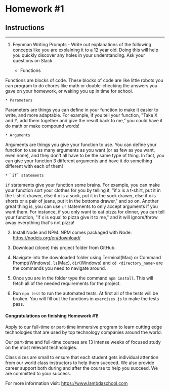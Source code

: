 # Homework #1

## Instructions
---
1. Feynman Writing Prompts - Write out explanations of the following concepts like you are explaining it to a 12 year old.  Doing this will help you quickly discover any holes in your understanding.  Ask your questions on Slack.
		
	* Functions
  
  Functions are blocks of code.  These blocks of code are like little robots you can program to do chores like math or double-checking the answers you gave on your homework, or waking you up in time for school.
  
	* Parameters
  
  Parameters are things you can define in your function to make it easier to write, and more adaptable.  For example, if you tell your function, "Take X and Y, add them together and give the result back to me," you could have it do math or make compound words!
  
	* Arguments
  
  Arguments are things you give your function to use.  You can define your function to use as many arguments as you want (or as few as you want, even none), and they don't all have to be the same type of thing.  In fact, you can give your function 3 different arguments and have it do something different with each of them!
  
	* `if` statements
  
  `if` statements give your function some brains.  For example, you can make your function sort your clothes for you by telling it, "if x is a t-shirt, put it in the t-shirt drawer, else if x is a sock, put it in the sock drawer, else if x is shorts or a pair of jeans, put it in the bottoms drawer," and so on.  Another great thing is, you can use `if` statements to only accept arguments if you want them.  For instance, if you only want to eat pizza for dinner, you can tell your function, "if x is equal to pizza give it to me," and it will ignore/throw away everything that's not pizza!

2. Install Node and NPM.  NPM comes packaged with Node. https://nodejs.org/en/download/


3. Download (clone) this project folder from GitHub.


4. Navigate into the downloaded folder using Terminal(Mac) or Command Prompt(Windows).  `ls`(Mac), `dir`(Windows) and `cd <directory_name>` are the commands you need to navigate around.


5. Once you are in the folder type the command `npm install`.  This will fetch all of the needed requirements for the project.


6. Run `npm test` to run the automated tests.  At first all of the tests will be broken.  You will fill out the functions in `exercises.js` to make the tests pass.


#### Congratulations on finishing Homework #1!
Apply to our full-time or part-time immersive program to learn cutting edge technologies that are used by top technology companies around the world.

Our part-time and full-time courses are 13 intense weeks of focused study on the most relevant technologies.  

Class sizes are small to ensure that each student gets individual attention from our world class instructors to help them succeed.  We also provide career support both during and after the course to help you succeed.  We are committed to your success.

For more information visit: https://www.lambdaschool.com
